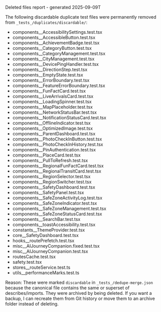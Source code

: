 Deleted files report - generated 2025-09-09T

The following discardable duplicate test files were permanently removed from `_tests_/duplicates/discardable/`:

- components__AccessibilitySettings.test.tsx
- components__AccessibleButton.test.tsx
- components__AchievementBadge.test.tsx
- components__CategoryButton.test.tsx
- components__CategoryManagement.test.tsx
- components__CityManagement.test.tsx
- components__DevicePingHandler.test.tsx
- components__DirectionStep.test.tsx
- components__EmptyState.test.tsx
- components__ErrorBoundary.test.tsx
- components__FeatureErrorBoundary.test.tsx
- components__FunFactCard.test.tsx
- components__LiveArrivalsCard.test.tsx
- components__LoadingSpinner.test.tsx
- components__MapPlaceholder.test.tsx
- components__NetworkStatusBar.test.tsx
- components__NotificationStatusCard.test.tsx
- components__OfflineIndicator.test.tsx
- components__OptimizedImage.test.tsx
- components__ParentDashboard.test.tsx
- components__PhotoCheckInButton.test.tsx
- components__PhotoCheckInHistory.test.tsx
- components__PinAuthentication.test.tsx
- components__PlaceCard.test.tsx
- components__PullToRefresh.test.tsx
- components__RegionalFunFactCard.test.tsx
- components__RegionalTransitCard.test.tsx
- components__RegionSelector.test.tsx
- components__RegionSwitcher.test.tsx
- components__SafetyDashboard.test.tsx
- components__SafetyPanel.test.tsx
- components__SafeZoneActivityLog.test.tsx
- components__SafeZoneIndicator.test.tsx
- components__SafeZoneManagement.test.tsx
- components__SafeZoneStatusCard.test.tsx
- components__SearchBar.test.tsx
- components__toastAccessibility.test.tsx
- constants__ThemeProvider.test.tsx
- core__SafetyDashboard.test.tsx
- hooks__routePrefetch.test.tsx
- misc__AIJourneyCompanion.fixed.test.tsx
- misc__AIJourneyCompanion.test.tsx
- routesCache.test.tsx
- safety.test.tsx
- stores__routeService.test.ts
- utils__performanceMarks.test.ts

Reason: These were marked `discardable` in `_tests_/dedupe-merge.json` because the canonical file contains the same or superset of describes/imports. They were archived by being deleted. If you want a backup, I can recreate them from Git history or move them to an archive folder instead of deleting.
